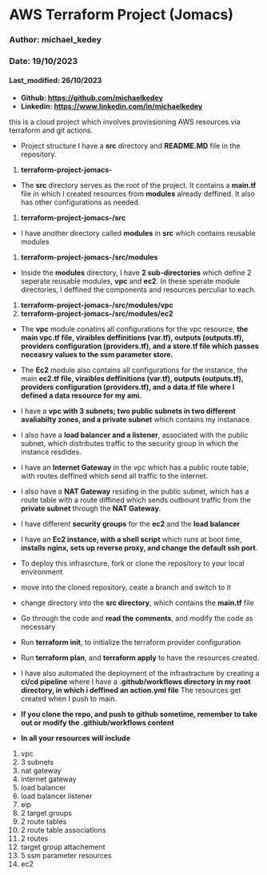 # AWS Terraform Project (Jomacs)
### Author: michael_kedey
### Date: 19/10/2023
#### Last_modified: 26/10/2023
- **Github: https://github.com/michaelkedey**
- **Linkedin: https://www.linkedin.com/in/michaelkedey**


this is a cloud project which involves provissioning AWS resources via terraform and git actions.

-  Project structure
I have a **src** directory and **README.MD** file in the repository.
1. **terraform-project-jomacs-**

-  The **src** directory serves as the root of the project. It contains a **main.tf** file in which I created resources from **modules** already deffined. It also has other configurations as needed.
1. **terraform-project-jomacs-/src**

-  I have another directory called **modules** in **src** which contains reusable modules 
1. **terraform-project-jomacs-/src/modules**

-  Inside the **modules** directory,  I have **2 sub-directories** which define 2 seperate reusable modules, **vpc** and **ec2**. In these sperate module directories, I deffined the components and resources perculiar to each.
1. **terraform-project-jomacs-/src/modules/vpc**
2. **terraform-project-jomacs-/src/modules/ec2**

- The **vpc** module conatins all configurations for the vpc resource, **the main vpc.tf file, viraibles deffinitions (var.tf), outputs (outputs.tf), providers configuration (providers.tf), and a store.tf file which passes neceasry values to the ssm parameter store.**

- The **Ec2** module also contains all configurations for the instance, the main **ec2.tf file, viraibles deffinitions (var.tf), outputs (outputs.tf), providers configuration (providers.tf), and a data.tf file where I defined a data resource for my ami.**

- I have a **vpc with 3 subnets; two public subnets in two different avaliabilty zones, and a private subnet** which contains my instanace.

- I also have a **load balancer and a listener**, associated with the public subnet, which distributes traffic to the security group in which the instance resdides.

- I have an **Internet Gateway** in the vpc which has a public route table, with routes deffined which send all traffic to the internet. 

- I also have a **NAT Gateway** residing in the public subnet, which has a route table with a route diffined which sends outbount traffic from the **private subnet** through the **NAT Gateway**.

- I have different **security groups** for the **ec2** and the **load balancer**
- I have an **Ec2 instance, with a shell script** which runs at boot time, **installs nginx, sets up reverse proxy, and change the default ssh port**.

- To deploy this infrasrcture, fork or clone the repository to your local environment
- move into the cloned repository, ceate a branch and switch to it
- change directory into the **src directory**, which contains the **main.tf** file
- Go through the code and **read the comments**, and modify the code as necessary
- Run **terraform init**, to initialize the terraform provider configuration
- Run **terraform plan**, and **terraform apply** to have the resources created. 
- I have also automated the deployment of the infrastracture by creating a **ci/cd pipeline** where I have a **.github/workflows directory in my root directory, in which i deffined an action.yml file** The resources get created when I push to main.

- **If you clone the repo, and push to github sometime, remember to take out or modify the .githiub/workflows content**
- **In all your resources will include**
1. vpc
2. 3 subnets
5. nat gateway
6. internet gateway
7. load balancer
8. load balancer listener
9.  eip
10. 2 target groups
12. 2 route tables
14. 2 route table associations
15. 2 routes
17. target group attachement
18. 5 ssm parameter resources
23. ec2 





